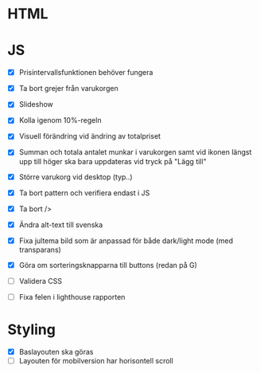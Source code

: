 # HTML


# JS
+ [x] Prisintervallsfunktionen behöver fungera
+ [x] Ta bort grejer från varukorgen
+ [x] Slideshow
+ [x] Kolla igenom 10%-regeln
+ [x] Visuell förändring vid ändring av totalpriset
+ [x] Summan och totala antalet munkar i varukorgen samt vid ikonen längst upp till höger ska bara uppdateras vid tryck på "Lägg till"
+ [x] Större varukorg vid desktop (typ..)
+ [x] Ta bort pattern och verifiera endast i JS
+ [x] Ta bort />
+ [x] Ändra alt-text till svenska
+ [x] Fixa jultema bild som är anpassad för både dark/light mode (med transparans)
+ [x] Göra om sorteringsknapparna till buttons (redan på G)
+ [ ] Validera CSS
+ [ ] Fixa felen i lighthouse rapporten


# Styling
+ [x] Baslayouten ska göras
+ [ ] Layouten för mobilversion har horisontell scroll
